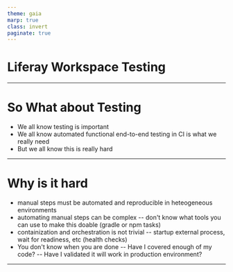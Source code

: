 ```yaml
---
theme: gaia
marp: true
class: invert
paginate: true
---
```

<!-- _class: lead -->

# Liferay Workspace Testing

---

# So What about Testing

- We all know testing is important
- We all know automated functional end-to-end testing in CI is what we really need
- But we all know this is really hard

---

# Why is it hard

- manual steps must be automated and reproducible in heteogeneous environments
- automating manual steps can be complex
-- don't know what tools you can use to make this doable (gradle or npm tasks)
- containization and orchestration is not trivial
-- startup external process, wait for readiness, etc (health checks)
- You don't know when you are done
-- Have I covered enough of my code?
-- Have I validated it will work in production environment?

---

